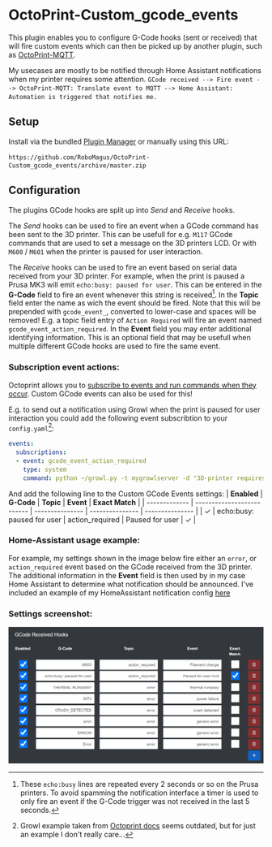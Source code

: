 # OctoPrint-Custom_gcode_events

This plugin enables you to configure G-Code hooks (sent or received) that will fire custom events which can then be picked up by another plugin, such as [OctoPrint-MQTT](https://github.com/OctoPrint/OctoPrint-MQTT).

My usecases are mostly to be notified through Home Assistant notifications when my printer requires some attention.
```GCode received --> Fire event --> OctoPrint-MQTT: Translate event to MQTT --> Home Assistant: Automation is triggered that notifies me.```


## Setup

Install via the bundled [Plugin Manager](https://docs.octoprint.org/en/master/bundledplugins/pluginmanager.html)
or manually using this URL:

    https://github.com/RoboMagus/OctoPrint-Custom_gcode_events/archive/master.zip

## Configuration

The plugins GCode hooks are split up into _Send_ and _Receive_ hooks.

The _Send_ hooks can be used to fire an event when a GCode command has been sent to the 3D printer. This can be usefull for e.g. `M117` GCode commands that are used to set a message on the 3D printers LCD. Or with `M600` / `M601` when the printer is paused for user interaction.

The _Receive_ hooks can be used to fire an event based on serial data received from your 3D printer. For example, when the print is paused a Prusa MK3 will emit ```echo:busy: paused for user```. This can be entered in the __G-Code__ field to fire an event whenever this string is received[^1]. In the __Topic__ field enter the name as wich the event should be fired. Note that this will be prepended with `gcode_event_`, converted to lower-case and spaces will be removed! E.g. a topic field entry of `Action Required` will fire an event named `gcode_event_action_required`. In the __Event__ field you may enter additional identifying information. This is an optional field that may be usefull when multiple different GCode hooks are used to fire the same event.

### Subscription event actions:
Octoprint allows you to [subscribe to events and run commands when they occur](https://docs.octoprint.org/en/master/events/index.html#sec-events). Custom GCode events can also be used for this!

E.g. to send out a notification using Growl when the print is paused for user interaction you could add the following event subscribtion to your `config.yaml`[^2]:
```yaml
events:
  subscriptions:
  - event: gcode_event_action_required
    type: system
    command: python ~/growl.py -t mygrowlserver -d "3D-printer requires your attention!" -a OctoPrint
```

And add the following line to the Custom GCode Events settings:
| **Enabled**   | **G-Code**                 | **Topic**       | **Event**       | **Exact Match** |
| ------------- | -------------------------- | --------------- | --------------- | --------------- |
| &check;       | echo:busy: paused for user | action_required | Paused for user | &check;         |

### Home-Assistant usage example:
For example, my settings shown in the image below fire either an `error`, or `action_required` event based on the GCode received from the 3D printer. The additional information in the __Event__ field is then used by in my case Home Assistant to determine what notification should be announced. I've included an example of my HomeAssistant notification config [here](HomeAssistantNotifyExample.md)

### Settings screenshot:
![CustomGcodeEvents_Settings](extras/screenshots/CustomGcodeEvents_settings.PNG)


[^1]: These ```echo:busy``` lines are repeated every 2 seconds or so on the Prusa printers. To avoid spamming the notification interface a timer is used to only fire an event if the G-Code trigger was not received in the last 5 seconds.
[^2]: Growl example taken from [Octoprint docs](https://docs.octoprint.org/en/master/events/index.html#sec-events) seems outdated, but for just an example I don't really care...
